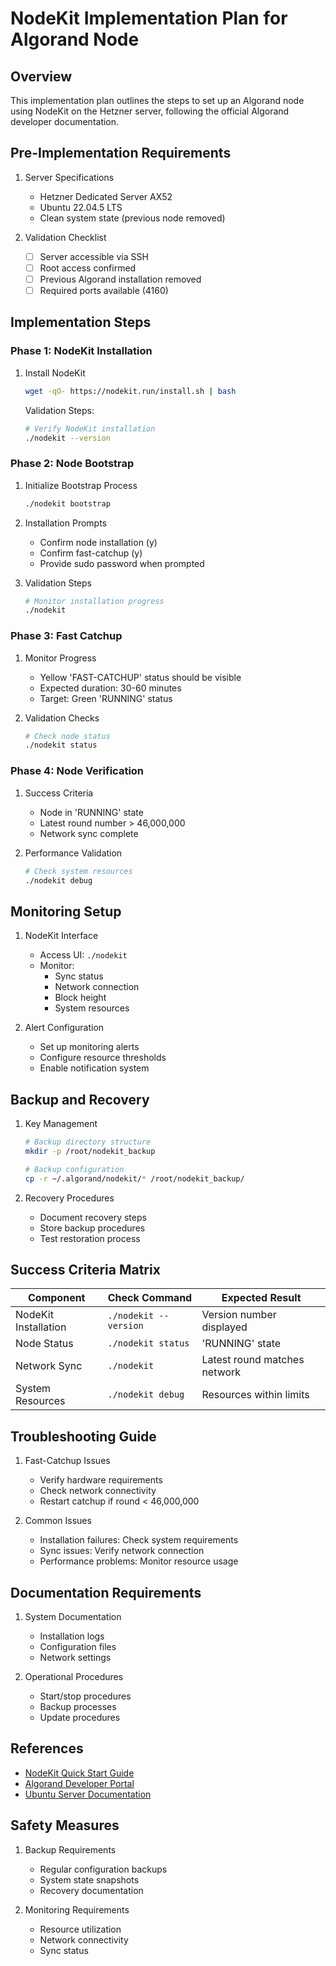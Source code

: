 # NodeKit Implementation Plan for Algorand Node

## Overview
This implementation plan outlines the steps to set up an Algorand node using NodeKit on the Hetzner server, following the official Algorand developer documentation.

## Pre-Implementation Requirements
1. Server Specifications
   - Hetzner Dedicated Server AX52
   - Ubuntu 22.04.5 LTS
   - Clean system state (previous node removed)

2. Validation Checklist
   - [ ] Server accessible via SSH
   - [ ] Root access confirmed
   - [ ] Previous Algorand installation removed
   - [ ] Required ports available (4160)

## Implementation Steps

### Phase 1: NodeKit Installation
1. Install NodeKit
   ```bash
   wget -qO- https://nodekit.run/install.sh | bash
   ```

   Validation Steps:
   ```bash
   # Verify NodeKit installation
   ./nodekit --version
   ```

### Phase 2: Node Bootstrap
1. Initialize Bootstrap Process
   ```bash
   ./nodekit bootstrap
   ```

2. Installation Prompts
   - Confirm node installation (y)
   - Confirm fast-catchup (y)
   - Provide sudo password when prompted

3. Validation Steps
   ```bash
   # Monitor installation progress
   ./nodekit
   ```

### Phase 3: Fast Catchup
1. Monitor Progress
   - Yellow 'FAST-CATCHUP' status should be visible
   - Expected duration: 30-60 minutes
   - Target: Green 'RUNNING' status

2. Validation Checks
   ```bash
   # Check node status
   ./nodekit status
   ```

### Phase 4: Node Verification
1. Success Criteria
   - Node in 'RUNNING' state
   - Latest round number > 46,000,000
   - Network sync complete

2. Performance Validation
   ```bash
   # Check system resources
   ./nodekit debug
   ```

## Monitoring Setup
1. NodeKit Interface
   - Access UI: `./nodekit`
   - Monitor:
     - Sync status
     - Network connection
     - Block height
     - System resources

2. Alert Configuration
   - Set up monitoring alerts
   - Configure resource thresholds
   - Enable notification system

## Backup and Recovery
1. Key Management
   ```bash
   # Backup directory structure
   mkdir -p /root/nodekit_backup
   
   # Backup configuration
   cp -r ~/.algorand/nodekit/* /root/nodekit_backup/
   ```

2. Recovery Procedures
   - Document recovery steps
   - Store backup procedures
   - Test restoration process

## Success Criteria Matrix
| Component | Check Command | Expected Result |
|-----------|---------------|-----------------|
| NodeKit Installation | `./nodekit --version` | Version number displayed |
| Node Status | `./nodekit status` | 'RUNNING' state |
| Network Sync | `./nodekit` | Latest round matches network |
| System Resources | `./nodekit debug` | Resources within limits |

## Troubleshooting Guide
1. Fast-Catchup Issues
   - Verify hardware requirements
   - Check network connectivity
   - Restart catchup if round < 46,000,000

2. Common Issues
   - Installation failures: Check system requirements
   - Sync issues: Verify network connection
   - Performance problems: Monitor resource usage

## Documentation Requirements
1. System Documentation
   - Installation logs
   - Configuration files
   - Network settings

2. Operational Procedures
   - Start/stop procedures
   - Backup processes
   - Update procedures

## References
- [NodeKit Quick Start Guide](https://developer.algorand.co/nodes/nodekit-quick-start/)
- [Algorand Developer Portal](https://developer.algorand.org/)
- [Ubuntu Server Documentation](https://ubuntu.com/server/docs)

## Safety Measures
1. Backup Requirements
   - Regular configuration backups
   - System state snapshots
   - Recovery documentation

2. Monitoring Requirements
   - Resource utilization
   - Network connectivity
   - Sync status 